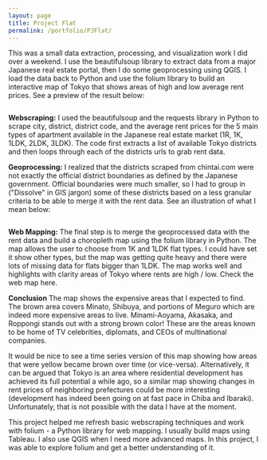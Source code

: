```yaml
---
layout: page
title: Project Flat
permalink: /portfolio/PJFlat/
---
```

This was a small data extraction, processing, and visualization work I did over a weekend. I use the beautifulsoup library to extract data from a major Japanese real estate portal, then I do some geoprocessing using QGIS. I load the data back to Python and use the folium library to build an interactive map of Tokyo that shows areas of high and low average rent prices. See a preview of the result below:

<img src="sampleviz.PNG" alt>

**Webscraping:** I used the beautifulsoup and the requests library in Python to scrape city, district, district code, and the average rent prices for the 5 main types of apartment available in the Japanese real estate market (1R, 1K, 1LDK, 2LDK, 3LDK). The code first extracts a list of available Tokyo districts and then loops through each of the districts urls to grab rent data.

**Geoprocessing:** I realized that the districts scraped from chintai.com were not exactly the official district boundaries as defined by the Japanese government. Official boundaries were much smaller, so I had to group in ("Dissolve" in GIS jargon) some of these districts based on a less granular criteria to be able to merge it with the rent data. See an illustration of what I mean below:

<img src="tokyo_breakdown.jpg" alt>

**Web Mapping:** The final step is to merge the geoprocessed data with the rent data and build a choropleth map using the folium library in Python. The map allows the user to choose from 1K and 1LDK flat types. I could have set it show other types, but the map was getting quite heavy and there were lots of missing data for flats bigger than 1LDK. The map works well and highlights with clarity areas of Tokyo where rents are high / low. Check the web map here.

**Conclusion** The map shows the expensive areas that I expected to find. The brown area covers Minato, Shibuya, and portions of Meguro which are indeed more expensive areas to live. Minami-Aoyama, Akasaka, and Roppongi stands out with a strong brown color! These are the areas known to be home of TV celebrities, diplomats, and CEOs of multinational companies.

It would be nice to see a time series version of this map showing how areas that were yellow became brown over time (or vice-versa). Alternatively, it can be argued that Tokyo is an area where residential development has achieved its full potential a while ago, so a similar map showing changes in rent prices of neighboring prefectures could be more interesting (development has indeed been going on at fast pace in Chiba and Ibaraki). Unfortunately, that is not possible with the data I have at the moment.

This project helped me refresh basic webscraping techniques and work with folium - a Python library for web mapping. I usually build maps using Tableau. I also use QGIS when I need more advanced maps. In this project, I was able to explore folium and get a better understanding of it.
